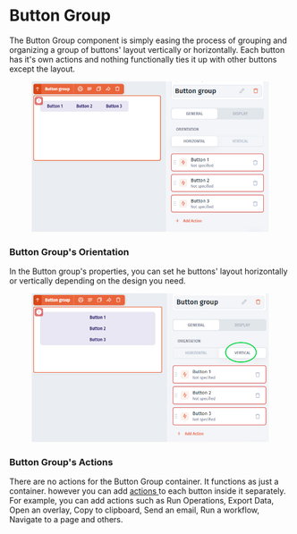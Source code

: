 # Button Group

The Button Group component is simply easing the process of grouping and organizing a group of buttons' layout vertically or horizontally. Each button has it's own actions and nothing functionally ties it up with other buttons except the layout.

<div align="left">

<figure><img src="../../../.gitbook/assets/image.png" alt=""><figcaption></figcaption></figure>

</div>

### Button Group's Orientation

In the Button group's properties, you can set he buttons' layout horizontally or vertically depending on the design you need.

<div align="left">

<figure><img src="../../../.gitbook/assets/image (1).png" alt=""><figcaption></figcaption></figure>

</div>

### Button Group's  Actions

There are no actions for the Button Group container. It functions as just a container. however you can add [actions ](../actions.md)to each button inside it separately.  For example, you can add actions such as Run Operations, Export Data, Open an overlay, Copy to clipboard, Send an email, Run a workflow, Navigate to a page and others.
